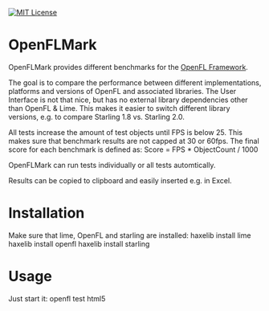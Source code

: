 [![MIT License](https://img.shields.io/badge/license-MIT-blue.svg?style=flat)](LICENSE.md)




OpenFLMark
============

OpenFLMark provides different benchmarks for the [OpenFL Framework](http://www.openfl.org/).

The goal is to compare the performance between different implementations, platforms and versions of OpenFL and associated libraries. The User Interface is not that nice, but has no external library dependencies other than OpenFL & Lime. This makes it easier to switch different library versions, e.g. to compare Starling 1.8 vs. Starling 2.0.

All tests increase the amount of test objects until FPS is below 25. This makes sure that benchmark results are not capped at 30 or 60fps. The final score for each benchmark is defined as:
	Score = FPS * ObjectCount / 1000

OpenFLMark can run tests individually or all tests automtically.

Results can be copied to clipboard and easily inserted e.g. in Excel.





Installation
============

Make sure that lime, OpenFL and starling are installed:
	haxelib install lime
	haxelib install openfl
	haxelib install starling

Usage
=====

Just start it:
	openfl test html5